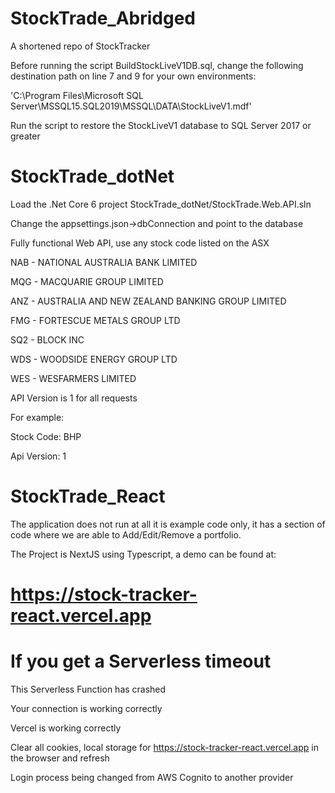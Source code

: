 # StockTrade_Abridged

A shortened repo of StockTracker

Before running the script BuildStockLiveV1DB.sql, change the following destination path on line 7 and 9 for your own environments:

'C:\Program Files\Microsoft SQL Server\MSSQL15.SQL2019\MSSQL\DATA\StockLiveV1.mdf'

Run the script to restore the StockLiveV1 database to SQL Server 2017 or greater


# StockTrade_dotNet

Load the .Net Core 6 project StockTrade_dotNet/StockTrade.Web.API.sln


Change the appsettings.json->dbConnection and point to the database


Fully functional Web API, use any stock code listed on the ASX

NAB       -   NATIONAL AUSTRALIA BANK LIMITED

MQG       -   MACQUARIE GROUP LIMITED

ANZ       -   AUSTRALIA AND NEW ZEALAND BANKING GROUP LIMITED

FMG       -   FORTESCUE METALS GROUP LTD

SQ2       -   BLOCK INC

WDS       -   WOODSIDE ENERGY GROUP LTD

WES       -   WESFARMERS LIMITED


API Version is 1 for all requests

For example:

Stock Code:   BHP

Api Version:  1




# StockTrade_React

The application does not run at all it is example code only, it has a section of code where we are able to Add/Edit/Remove a portfolio.

The Project is NextJS using Typescript, a demo can be found at:

# https://stock-tracker-react.vercel.app


# If you get a Serverless timeout 

This Serverless Function has crashed

Your connection is working correctly

Vercel is working correctly


Clear all cookies, local storage for https://stock-tracker-react.vercel.app in the browser and refresh

Login process being changed from AWS Cognito to another provider
          
